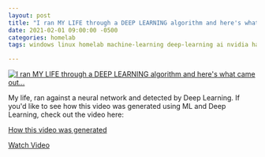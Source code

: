 ```yaml
---
layout: post
title: "I ran MY LIFE through a DEEP LEARNING algorithm and here's what came out..."
date: 2021-02-01 09:00:00 -0500
categories: homelab
tags: windows linux homelab machine-learning deep-learning ai nvidia hardware life

---
```


[![I ran MY LIFE through a DEEP LEARNING algorithm and here's what came out...](https://img.youtube.com/vi/76bQjX-042U/0.jpg)](https://www.youtube.com/watch?v=76bQjX-042U "I ran MY LIFE through a DEEP LEARNING algorithm and here's what came out...")

My life, ran against a neural network and detected by Deep Learning.  If you'd like to see how this video was generated using ML and Deep Learning, check out the video here:

[How this video was generated](https://www.youtube.com/watch?v=mDUa5sY4Jeo)

[Watch Video](https://www.youtube.com/watch?v=76bQjX-042U)
